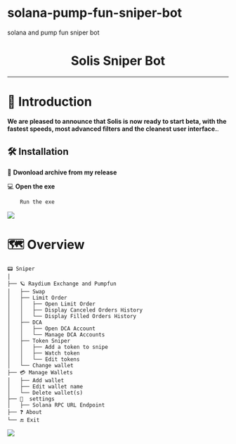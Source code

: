 # solana-pump-fun-sniper-bot
solana and pump fun sniper bot
<div align="center">
    <h1>Solis Sniper Bot</h1>



</div>

---



# 📖 Introduction
**We are pleased to announce that Solis is now ready to start beta, with the fastest speeds, most advanced filters and the cleanest user interface.**.<br>



## 🛠️ Installation

💾 **Dwonload archive from my release**

💻 **Open the exe**
```sh
    Run the exe
```



![](https://solisbot.app/pic.jpg)

# 🗺️ Overview
```
📟 Sniper
│
├── 🪐 Raydium Exchange and Pumpfun
│   ├── Swap
│   ├── Limit Order
│   │   ├── Open Limit Order
│   │   ├── Display Canceled Orders History
│   │   └── Display Filled Orders History
│   ├── DCA
│   │   ├── Open DCA Account
│   │   └── Manage DCA Accounts
│   ├── Token Sniper
│   │   ├── Add a token to snipe
│   │   ├── Watch token
│   │   └── Edit tokens
│   └── Change wallet
├── 💳 Manage Wallets
│   ├── Add wallet
│   ├── Edit wallet name
│   └── Delete wallet(s)
├── 🔧  settings
│   ├── Solana RPC URL Endpoint
├── ❓ About
└── 🔚 Exit 
```


![](https://github.com/timuruva/realtime-processing/blob/127d46a2edc57ec1449d8976e04f301e3c1997b7/Files/line.gif)
